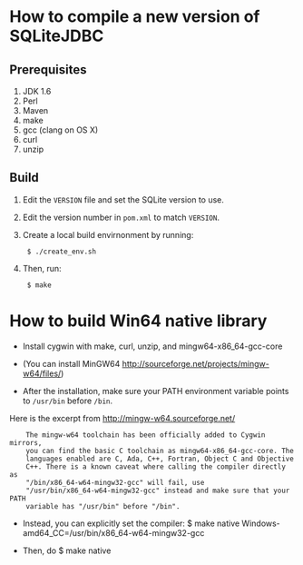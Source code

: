 How to compile a new version of SQLiteJDBC
===========================================
Prerequisites
-------------
1. JDK 1.6
2. Perl
3. Maven
4. make
5. gcc (clang on OS X)
6. curl
7. unzip

Build
----- 
1. Edit the `VERSION` file and set the SQLite version to use.
2. Edit the version number in `pom.xml` to match `VERSION`.
3. Create a local build envirnonment by running:

		$ ./create_env.sh
3. Then, run:

        $ make

How to build Win64 native library
=================================
* Install cygwin with make, curl, unzip, and mingw64-x86_64-gcc-core
* (You can install MinGW64 <http://sourceforge.net/projects/mingw-w64/files/>) 

* After the installation, make sure your PATH environment variable
points to `/usr/bin` before `/bin`.

Here is the excerpt from <http://mingw-w64.sourceforge.net/>

        The mingw-w64 toolchain has been officially added to Cygwin mirrors,
        you can find the basic C toolchain as mingw64-x86_64-gcc-core. The
        languages enabled are C, Ada, C++, Fortran, Object C and Objective
        C++. There is a known caveat where calling the compiler directly as
        "/bin/x86_64-w64-mingw32-gcc" will fail, use
        "/usr/bin/x86_64-w64-mingw32-gcc" instead and make sure that your PATH
        variable has "/usr/bin" before "/bin".

* Instead, you can explicitly set the compiler:
        $ make native Windows-amd64_CC=/usr/bin/x86_64-w64-mingw32-gcc

* Then, do 
        $ make native
